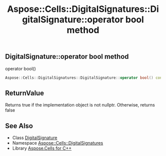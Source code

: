 ﻿---
title: Aspose::Cells::DigitalSignatures::DigitalSignature::operator bool method
linktitle: operator bool
second_title: Aspose.Cells for C++ API Reference
description: 'Aspose::Cells::DigitalSignatures::DigitalSignature::operator bool method. operator bool() in C++.'
type: docs
weight: 400
url: /cpp/aspose.cells.digitalsignatures/digitalsignature/operator_bool/
---
## DigitalSignature::operator bool method


operator bool()

```cpp
Aspose::Cells::DigitalSignatures::DigitalSignature::operator bool() const
```


## ReturnValue

Returns true if the implementation object is not nullptr. Otherwise, returns false

## See Also

* Class [DigitalSignature](../)
* Namespace [Aspose::Cells::DigitalSignatures](../../)
* Library [Aspose.Cells for C++](../../../)
